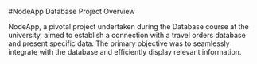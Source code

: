 #NodeApp Database Project Overview

NodeApp, a pivotal project undertaken during the Database course at the university, aimed to establish a connection with a travel orders database and present specific data. The primary objective was to seamlessly integrate with the database and efficiently display relevant information.
